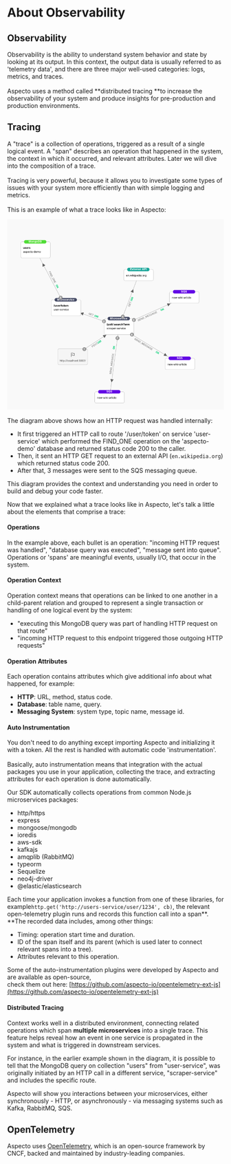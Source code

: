 # About Observability

## Observability

Observability is the ability to understand system behavior and state by looking at its output. In this context, the output data is usually referred to as 'telemetry data', and there are three major well-used categories: logs, metrics, and traces.\
\
Aspecto uses a method called **distributed tracing **to increase the observability of your system and produce insights for pre-production and production environments.

## Tracing

A "trace" is a collection of operations, triggered as a result of a single logical event. A "span" describes an operation that happened in the system, the context in which it occurred, and relevant attributes. Later we will dive into the composition of a trace.\
\
Tracing is very powerful, because it allows you to investigate some types of issues with your system more efficiently than with simple logging and metrics.\
\
This is an example of what a trace looks like in Aspecto:

![](<../.gitbook/assets/image (11).png>)

The diagram above shows how an HTTP request was handled internally:

* It first triggered an HTTP call to route '/user/token' on service 'user-service' which performed the FIND_ONE operation on the 'aspecto-demo' database and returned status code 200 to the caller.
* Then, it sent an HTTP GET request to an external API (`en.wikipedia.org`) which returned status code 200.
* After that, 3 messages were sent to the SQS messaging queue.

This diagram provides the context and understanding you need in order to build and debug your code faster.

Now that we explained what a trace looks like in Aspecto, let's talk a little about the elements that comprise a trace:

#### Operations

In the example above, each bullet is an operation: "incoming HTTP request was handled", "database query was executed", "message sent into queue". Operations or 'spans' are meaningful events, usually I/O, that occur in the system. 

#### Operation Context

Operation context means that operations can be linked to one another in a child-parent relation and grouped to represent a single transaction or handling of one logical event by the system:

* "executing this MongoDB query was part of handling HTTP request on that route"
* "incoming HTTP request to this endpoint triggered those outgoing HTTP requests"

#### Operation Attributes

Each operation contains attributes which give additional info about what happened, for example:

* **HTTP**: URL, method, status code.
* **Database**: table name, query.
* **Messaging System**: system type, topic name, message id.

#### Auto Instrumentation

You don't need to do anything except importing Aspecto and initializing it with a token. All the rest is handled with automatic code 'instrumentation'.\
\
Basically, auto instrumentation means that integration with the actual packages you use in your application, collecting the trace, and extracting attributes for each operation is done automatically.

Our SDK automatically collects operations from common Node.js microservices packages:

* http/https
* express
* mongoose/mongodb
* ioredis
* aws-sdk
* kafkajs
* amqplib (RabbitMQ)
* typeorm
* Sequelize
* neo4j-driver
* @elastic/elasticsearch

Each time your application invokes a function from one of these libraries, for example`http.get('http://users-service/user/1234', cb)`, the relevant open-telemetry plugin runs and records this function call into a span**. **The recorded data includes, among other things:

* Timing: operation start time and duration.
* ID of the span itself and its parent (which is used later to connect relevant spans into a tree). 
* Attributes relevant to this operation.

Some of the auto-instrumentation plugins were developed by Aspecto and are available as open-source,\
check them out here: [https://github.com/aspecto-io/opentelemetry-ext-js](https://github.com/aspecto-io/opentelemetry-ext-js)

#### Distributed Tracing

Context works well in a distributed environment, connecting related operations which span **multiple microservices** into a single trace. This feature helps reveal how an event in one service is propagated in the system and what is triggered in downstream services. 

For instance, in the earlier example shown in the diagram, it is possible to tell that the MongoDB query on collection "users" from "user-service", was originally initiated by an HTTP call in a different service, "scraper-service" and includes the specific route.

Aspecto will show you interactions between your microservices, either synchronously - HTTP, or asynchronously - via messaging systems such as Kafka, RabbitMQ, SQS.

## OpenTelemetry

Aspecto uses [OpenTelemetry](https://opentelemetry.io/docs/), which is an open-source framework by CNCF, backed and maintained by industry-leading companies.

